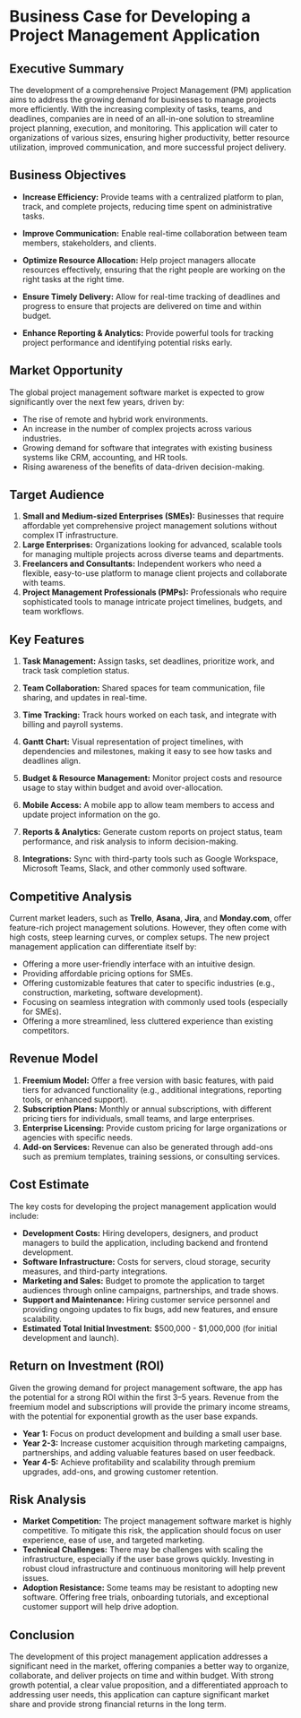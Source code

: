 # Business Case for Developing a Project Management Application

## Executive Summary

The development of a comprehensive Project Management (PM) application aims to address the growing demand for businesses
to manage projects more efficiently. With the increasing complexity of tasks, teams, and deadlines, companies are in 
need of an all-in-one solution to streamline project planning, execution, and monitoring. This application will cater to
organizations of various sizes, ensuring higher productivity, better resource utilization, improved communication, and 
more successful project delivery.

## Business Objectives

- **Increase Efficiency:**  Provide teams with a centralized platform to plan, track, and complete projects, reducing 
time spent on administrative tasks.

- **Improve Communication:** Enable real-time collaboration between team members, stakeholders, and clients.

- **Optimize Resource Allocation:** Help project managers allocate resources effectively, ensuring that the right people
are working on the right tasks at the right time.

- **Ensure Timely Delivery:** Allow for real-time tracking of deadlines and progress to ensure that projects are 
delivered on time and within budget.

- **Enhance Reporting & Analytics:** Provide powerful tools for tracking project performance and identifying potential 
risks early.

## Market Opportunity

The global project management software market is expected to grow significantly over the next few years, driven by:
- The rise of remote and hybrid work environments.
- An increase in the number of complex projects across various industries.
- Growing demand for software that integrates with existing business systems like CRM, accounting, and HR tools.
- Rising awareness of the benefits of data-driven decision-making.

## Target Audience

1. **Small and Medium-sized Enterprises (SMEs):** Businesses that require affordable yet comprehensive project 
management solutions without complex IT infrastructure.
2. **Large Enterprises:** Organizations looking for advanced, scalable tools for managing multiple projects across 
diverse teams and departments.
3. **Freelancers and Consultants:** Independent workers who need a flexible, easy-to-use platform to manage client 
projects and collaborate with teams.
4. **Project Management Professionals (PMPs):** Professionals who require sophisticated tools to manage intricate 
project timelines, budgets, and team workflows.

## Key Features

1. **Task Management:** Assign tasks, set deadlines, prioritize work, and track task completion status.

2. **Team Collaboration:** Shared spaces for team communication, file sharing, and updates in real-time.

3. **Time Tracking:** Track hours worked on each task, and integrate with billing and payroll systems.

4. **Gantt Chart:** Visual representation of project timelines, with dependencies and milestones, making it easy to see 
how tasks and deadlines align.

5. **Budget & Resource Management:** Monitor project costs and resource usage to stay within budget and avoid 
over-allocation.

6. **Mobile Access:** A mobile app to allow team members to access and update project information on the go.

7. **Reports & Analytics:** Generate custom reports on project status, team performance, and risk analysis to inform 
decision-making.

8. **Integrations:** Sync with third-party tools such as Google Workspace, Microsoft Teams, Slack, and other commonly 
used software.

## Competitive Analysis

Current market leaders, such as **Trello**, **Asana**, **Jira**, and **Monday.com**, offer feature-rich project 
management solutions. 
However, they often come with high costs, steep learning curves, or complex setups. The new project management 
application can differentiate itself by:

- Offering a more user-friendly interface with an intuitive design.
- Providing affordable pricing options for SMEs.
- Offering customizable features that cater to specific industries (e.g., construction, marketing, software development).
- Focusing on seamless integration with commonly used tools (especially for SMEs).
- Offering a more streamlined, less cluttered experience than existing competitors.

## Revenue Model

1. **Freemium Model:** Offer a free version with basic features, with paid tiers for advanced functionality (e.g., 
additional integrations, reporting tools, or enhanced support).
2. **Subscription Plans:** Monthly or annual subscriptions, with different pricing tiers for individuals, small teams, 
and large enterprises.
3. **Enterprise Licensing:** Provide custom pricing for large organizations or agencies with specific needs.
4. **Add-on Services:** Revenue can also be generated through add-ons such as premium templates, training sessions, or 
consulting services.

## Cost Estimate

The key costs for developing the project management application would include:

- **Development Costs:** Hiring developers, designers, and product managers to build the application, including backend 
and frontend development.
- **Software Infrastructure:** Costs for servers, cloud storage, security measures, and third-party integrations.
- **Marketing and Sales:** Budget to promote the application to target audiences through online campaigns, partnerships,
and trade shows.
- **Support and Maintenance:** Hiring customer service personnel and providing ongoing updates to fix bugs, add new 
features, and ensure scalability.
- **Estimated Total Initial Investment:** $500,000 - $1,000,000 (for initial development and launch).

## Return on Investment (ROI)

Given the growing demand for project management software, the app has the potential for a strong ROI within the first 
3–5 years. Revenue from the freemium model and subscriptions will provide the primary income streams, with the potential
for exponential growth as the user base expands.

- **Year 1:** Focus on product development and building a small user base.
- **Year 2-3:** Increase customer acquisition through marketing campaigns, partnerships, and adding valuable features 
based on user feedback.
- **Year 4-5:** Achieve profitability and scalability through premium upgrades, add-ons, and growing customer retention.

## Risk Analysis

- **Market Competition:** The project management software market is highly competitive. To mitigate this risk, the 
application should focus on user experience, ease of use, and targeted marketing.
- **Technical Challenges:** There may be challenges with scaling the infrastructure, especially if the user base grows 
quickly. Investing in robust cloud infrastructure and continuous monitoring will help prevent issues.
- **Adoption Resistance:** Some teams may be resistant to adopting new software. Offering free trials, onboarding 
tutorials, and exceptional customer support will help drive adoption.

## Conclusion

The development of this project management application addresses a significant need in the market, offering companies a 
better way to organize, collaborate, and deliver projects on time and within budget. With strong growth potential, a 
clear value proposition, and a differentiated approach to addressing user needs, this application can capture 
significant market share and provide strong financial returns in the long term.
